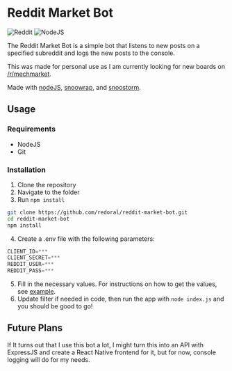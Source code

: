 # Reddit Market Bot

![Reddit](https://img.shields.io/badge/Reddit-%23FF4500.svg?style=for-the-badge&logo=Reddit&logoColor=white) ![NodeJS](https://img.shields.io/badge/node.js-6DA55F?style=for-the-badge&logo=node.js&logoColor=white)

The Reddit Market Bot is a simple bot that listens to new posts on a specified subreddit and logs the new posts to the console.

This was made for personal use as I am currently looking for new boards on [/r/mechmarket](https://reddit.com/r/mechmarket).

Made with [nodeJS](https://nodejs.org/en/), [snoowrap](https://www.npmjs.com/package/snoowrap), and [snoostorm](https://www.npmjs.com/package/snoostorm).

## Usage

### Requirements

- NodeJS
- Git

### Installation

1. Clone the repository
2. Navigate to the folder
3. Run `npm install`

```sh
git clone https://github.com/redoral/reddit-market-bot.git
cd reddit-market-bot
npm install
```

4. Create a .env file with the following parameters:

```js
CLIENT_ID=***
CLIENT_SECRET=***
REDDIT_USER=***
REDDIT_PASS=***
```

5. Fill in the necessary values. For instructions on how to get the values, see [example](https://towardsdatascience.com/how-to-use-the-reddit-api-in-python-5e05ddfd1e5c).
6. Update filter if needed in code, then run the app with `node index.js` and you should be good to go!

## Future Plans

If It turns out that I use this bot a lot, I might turn this into an API with ExpressJS and create a React Native frontend for it, but for now, console logging will do for my needs.
